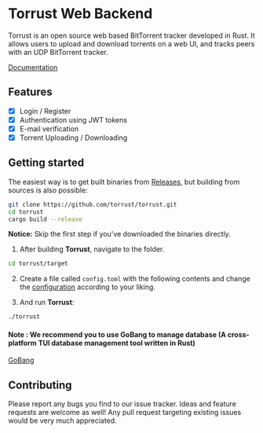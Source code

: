 # Torrust Web Backend

Torrust is an open source web based BitTorrent tracker developed in Rust.
It allows users to upload and download torrents on a web UI, and tracks peers with an UDP BitTorrent tracker.

[Documentation](https://torrust.github.io/torrust-documentation/torrust-web-backend/about/)

## Features
* [X] Login / Register
* [X] Authentication using JWT tokens
* [X] E-mail verification
* [X] Torrent Uploading / Downloading

## Getting started
The easiest way is to get built binaries from [Releases](https://github.com/torrust/torrust-web-backend/releases),
but building from sources is also possible:

```bash
git clone https://github.com/torrust/torrust.git
cd torrust
cargo build --release
```

__Notice:__ Skip the first step if you've downloaded the binaries directly.

1. After building __Torrust__, navigate to the folder.
```bash
cd torrust/target
```

2. Create a file called `config.toml` with the following contents and change the [configuration](https://torrust.github.io/torrust-tracker/CONFIG.html) according to your liking.


3. And run __Torrust__:
```bash
./torrust
```

#### Note : We recommend you to use GoBang to manage database (A cross-platform TUI database management tool written in Rust)

[GoBang](https://github.com/TaKO8Ki/gobang)

## Contributing
Please report any bugs you find to our issue tracker. Ideas and feature requests are welcome as well!
Any pull request targeting existing issues would be very much appreciated.
